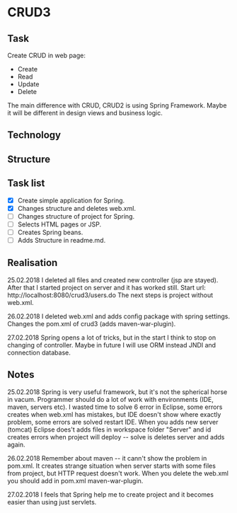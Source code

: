 # CRUD3


## Task

Create CRUD in web page:
- 	Create
- 	Read
- 	Update
- 	Delete

The main difference with CRUD, CRUD2 is using Spring Framework. Maybe it will be different in design views and business logic.



## Technology
 	


## Structure


		
## Task list 

- [x] Create simple application for Spring.
- [x] Changes structure and deletes web.xml.
- [ ] Changes structure of project for Spring.
- [ ] Selects HTML pages or JSP.
- [ ] Creates Spring beans.
- [ ] Adds Structure in readme.md.

## Realisation

25.02.2018
I deleted all files and created new controller (jsp are stayed). After that I started project on server and it has worked still.
Start url: http://localhost:8080/crud3/users.do
The next steps is project without web.xml.

26.02.2018
I deleted web.xml and adds config package with spring settings. Changes the pom.xml of crud3 (adds maven-war-plugin).   

27.02.2018
Spring opens a lot of tricks, but in the start I think to stop on changing of controller. Maybe in future I will use ORM instead JNDI and connection database.  
 
## Notes

25.02.2018
Spring is very useful framework, but it's not the spherical horse in vacum. Programmer should do a lot of work with environments (IDE, maven, servers etc). 
I wasted time to solve 6 error in Eclipse, some errors creates when web.xml has mistakes, but IDE doesn't show where exactly problem, some errors are solved restart IDE. When you adds new server (tomcat) 
Eclipse does't adds files in workspace folder "Server" and id creates errors when project will deploy -- solve is deletes server and adds again.  

26.02.2018
Remember about maven -- it cann't show the problem in pom.xml. It creates strange situation when server starts with some files from project, but HTTP request doesn't work. When you delete the web.xml you should add in pom.xml maven-war-plugin.    

27.02.2018
I feels that Spring help me to create project and it becomes easier than using just servlets. 






